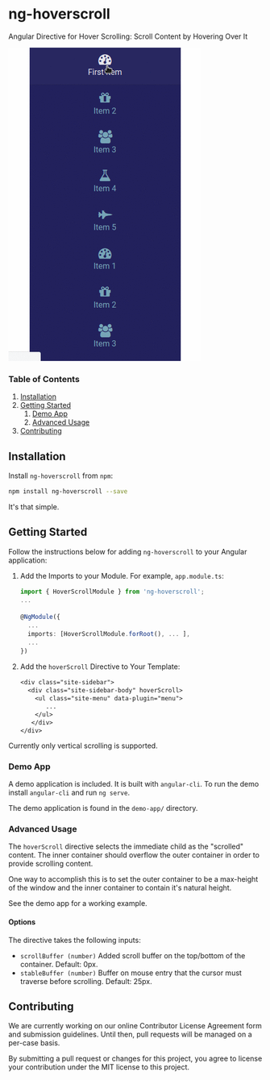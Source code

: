 # ng-hoverscroll

Angular Directive for Hover Scrolling: Scroll Content by Hovering Over It

![ng-hoverscroll in action](https://github.com/ArroyoNetworks/ng-hoverscroll/raw/master/docs/hoverscroll.gif)

### Table of Contents

1. [Installation](#installation)
2. [Getting Started](#getting-started)
    1. [Demo App](#demo-app)
    2. [Advanced Usage](#advanced-usage)
3. [Contributing](#contributing)


## Installation

Install `ng-hoverscroll` from `npm`:
```bash
npm install ng-hoverscroll --save
```

It's that simple.


## Getting Started

Follow the instructions below for adding `ng-hoverscroll` to your Angular application:

1. Add the Imports to your Module. For example, `app.module.ts`:
    ```typescript
    import { HoverScrollModule } from 'ng-hoverscroll';
    ...
    
    @NgModule({
      ...
      imports: [HoverScrollModule.forRoot(), ... ],
      ... 
    })
    ```
    
2. Add the `hoverScroll` Directive to Your Template:
    ```angular2html
    <div class="site-sidebar">
      <div class="site-sidebar-body" hoverScroll>
        <ul class="site-menu" data-plugin="menu">
           ...
        </ul>
       </div>
    </div>
    ```

Currently only vertical scrolling is supported.

### Demo App

A demo application is included. It is built with `angular-cli`. To run the demo install `angular-cli` and run
`ng serve`.

The demo application is found in the `demo-app/` directory.


### Advanced Usage

The `hoverScroll` directive selects the immediate child as the "scrolled" content.
The inner container should overflow the outer container in order to provide scrolling content.

One way to accomplish this is to set the outer container to be a max-height of the window and the inner
container to contain it's natural height.

See the demo app for a working example.


#### Options

The directive takes the following inputs:

- ``scrollBuffer (number)`` Added scroll buffer on the top/bottom of the container. Default: 0px.
- ``stableBuffer (number)`` Buffer on mouse entry that the cursor must traverse before scrolling. Default: 25px.


## Contributing

We are currently working on our online Contributor License Agreement form and submission guidelines.
Until then, pull requests will be managed on a per-case basis.

By submitting a pull request or changes for this project, you agree to license your contribution
under the MIT license to this project.
